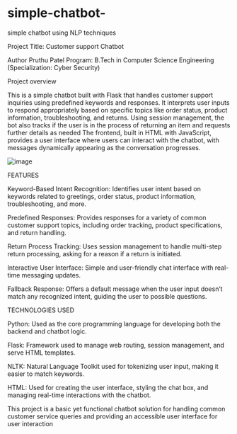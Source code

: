 # simple-chatbot-
simple chatbot using NLP techniques

Project Title: Customer support Chatbot

Author
Pruthu Patel
Program: B.Tech in Computer Science Engineering (Specialization: Cyber Security)

Project overview 

This is a simple chatbot built with Flask that handles customer support inquiries using predefined keywords and responses. It interprets user inputs to respond appropriately based on specific topics like order status, product information, troubleshooting, and returns. Using session management, the bot also tracks if the user is in the process of returning an item and requests further details as needed
The frontend, built in HTML with JavaScript, provides a user interface where users can interact with the chatbot, with messages dynamically appearing as the conversation progresses.

![image](https://github.com/user-attachments/assets/2781e8b0-69d5-41cc-88a1-681e0d4d15c3)






FEATURES

Keyword-Based Intent Recognition: Identifies user intent based on keywords related to greetings, order status, product information, troubleshooting, and more.

Predefined Responses: Provides responses for a variety of common customer support topics, including order tracking, product specifications, and return handling.

Return Process Tracking: Uses session management to handle multi-step return processing, asking for a reason if a return is initiated.

Interactive User Interface: Simple and user-friendly chat interface with real-time messaging updates.

Fallback Response: Offers a default message when the user input doesn’t match any recognized intent, guiding the user to possible questions.






TECHNOLOGIES USED

Python: Used as the core programming language for developing both the backend and chatbot logic.

Flask: Framework used to manage web routing, session management, and serve HTML templates.

NLTK: Natural Language Toolkit used for tokenizing user input, making it easier to match keywords.

HTML: Used for creating the user interface, styling the chat box, and managing real-time interactions with the chatbot.

This project is a basic yet functional chatbot solution for handling common customer service queries and providing an accessible user interface for user interaction
